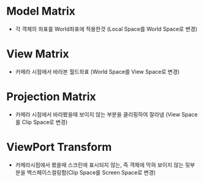 
# Model Matrix
  - 각 객체의 좌표를 World좌표에 적용한것 (Local Space를 World Space로 변경)


# View Matrix
  - 카메라 시점에서 바라본 월드좌표 (World Space를 View Space로 변경)


# Projection Matrix
  - 카메라 시점에서 바라봤을때 보이지 않는 부분을 클리핑하여 잘라냄  (View Space를 Clip Space로 변경)


# ViewPort Transform
  - 카메라시점에서 봤을때 스크린에 표시되지 않는, 즉 객체에 막혀 보이지 않는 뒷부분을 백스페이스컬링함(Clip Space를 Screen Space로 변경)


